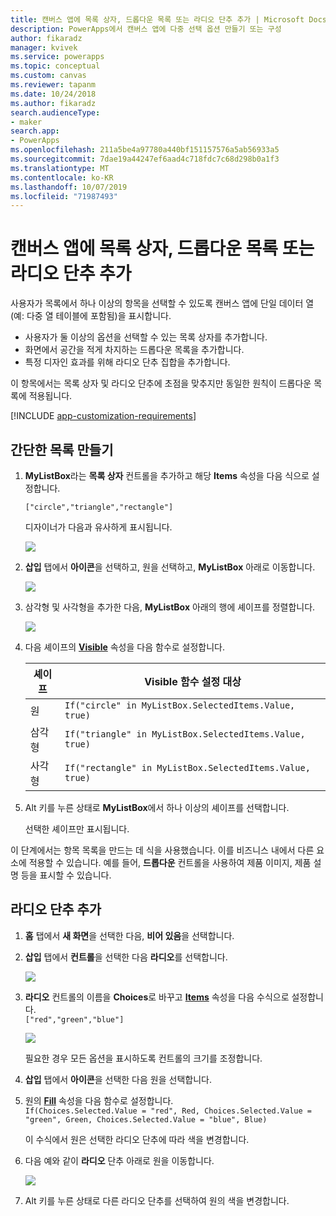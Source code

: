 ```yaml
---
title: 캔버스 앱에 목록 상자, 드롭다운 목록 또는 라디오 단추 추가 | Microsoft Docs
description: PowerApps에서 캔버스 앱에 다중 선택 옵션 만들기 또는 구성
author: fikaradz
manager: kvivek
ms.service: powerapps
ms.topic: conceptual
ms.custom: canvas
ms.reviewer: tapanm
ms.date: 10/24/2018
ms.author: fikaradz
search.audienceType:
- maker
search.app:
- PowerApps
ms.openlocfilehash: 211a5be4a97780a440bf151157576a5ab56933a5
ms.sourcegitcommit: 7dae19a44247ef6aad4c718fdc7c68d298b0a1f3
ms.translationtype: MT
ms.contentlocale: ko-KR
ms.lasthandoff: 10/07/2019
ms.locfileid: "71987493"
---
```

# <a name="add-a-list-box-a-drop-down-list-or-radio-buttons-to-a-canvas-app"></a>캔버스 앱에 목록 상자, 드롭다운 목록 또는 라디오 단추 추가

사용자가 목록에서 하나 이상의 항목을 선택할 수 있도록 캔버스 앱에 단일 데이터 열(예: 다중 열 테이블에 포함됨)을 표시합니다.

- 사용자가 둘 이상의 옵션을 선택할 수 있는 목록 상자를 추가합니다.
- 화면에서 공간을 적게 차지하는 드롭다운 목록을 추가합니다.
- 특정 디자인 효과를 위해 라디오 단추 집합을 추가합니다.

이 항목에서는 목록 상자 및 라디오 단추에 초점을 맞추지만 동일한 원칙이 드롭다운 목록에 적용됩니다.

[!INCLUDE [app-customization-requirements](../../includes/app-customization-requirements.md)]

## <a name="create-a-simple-list"></a>간단한 목록 만들기

1. **MyListBox**라는 **목록 상자** 컨트롤을 추가하고 해당 **Items** 속성을 다음 식으로 설정합니다.

    ```["circle","triangle","rectangle"]```  <br/>

    디자이너가 다음과 유사하게 표시됩니다.

    ![][4]

4. **삽입** 탭에서 **아이콘**을 선택하고, 원을 선택하고, **MyListBox** 아래로 이동합니다.

    ![][5]  

5. 삼각형 및 사각형을 추가한 다음, **MyListBox** 아래의 행에 셰이프를 정렬합니다.

    ![][6]  

6. 다음 셰이프의 **[Visible](controls/properties-core.md)** 속성을 다음 함수로 설정합니다.  

   | 셰이프 | Visible 함수 설정 대상 |
   | --- | --- |
   | 원 |```If("circle" in MyListBox.SelectedItems.Value, true)``` |
   | 삼각형 |```If("triangle" in MyListBox.SelectedItems.Value, true)``` |
   | 사각형 |```If("rectangle" in MyListBox.SelectedItems.Value, true)``` |

7. Alt 키를 누른 상태로 **MyListBox**에서 하나 이상의 셰이프를 선택합니다.

    선택한 셰이프만 표시됩니다.

이 단계에서는 항목 목록을 만드는 데 식을 사용했습니다. 이를 비즈니스 내에서 다른 요소에 적용할 수 있습니다. 예를 들어, **드롭다운** 컨트롤을 사용하여 제품 이미지, 제품 설명 등을 표시할 수 있습니다.

## <a name="add-radio-buttons"></a>라디오 단추 추가
1. **홈** 탭에서 **새 화면**을 선택한 다음, **비어 있음**을 선택합니다.

2. **삽입** 탭에서 **컨트롤**을 선택한 다음 **라디오**를 선택합니다.

    ![][10]  

3. **라디오** 컨트롤의 이름을 **Choices**로 바꾸고 **[Items](controls/properties-core.md)** 속성을 다음 수식으로 설정합니다.  
   ```["red","green","blue"]```  <br/>

    ![][12]  

    필요한 경우 모든 옵션을 표시하도록 컨트롤의 크기를 조정합니다.

4. **삽입** 탭에서 **아이콘**을 선택한 다음 원을 선택합니다.

5. 원의 **[Fill](controls/properties-color-border.md)** 속성을 다음 함수로 설정합니다.  
   ```If(Choices.Selected.Value = "red", Red, Choices.Selected.Value = "green", Green, Choices.Selected.Value = "blue", Blue)```  

    이 수식에서 원은 선택한 라디오 단추에 따라 색을 변경합니다.

6. 다음 예와 같이 **라디오** 단추 아래로 원을 이동합니다.

    ![][14]  

7. Alt 키를 누른 상태로 다른 라디오 단추를 선택하여 원의 색을 변경합니다.

[1]: ./media/add-list-box-drop-down-list-radio-button/preview.png
[2]: ./media/add-list-box-drop-down-list-radio-button/listbox.png
[3]: ./media/add-list-box-drop-down-list-radio-button/renamelistbox.png
[4]: ./media/add-list-box-drop-down-list-radio-button/itemslistbox.png
[5]: ./media/add-list-box-drop-down-list-radio-button/circle.png
[6]: ./media/add-list-box-drop-down-list-radio-button/allshapes.png
[10]: ./media/add-list-box-drop-down-list-radio-button/radiobutton.png
[12]: ./media/add-list-box-drop-down-list-radio-button/itemsradio.png
[14]: ./media/add-list-box-drop-down-list-radio-button/radiocircle.png
[15]: ./media/add-list-box-drop-down-list-radio-button/dropdown.png
